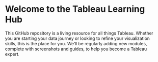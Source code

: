 # Welcome to the Tableau Learning Hub
This GitHub repository is a living resource for all things Tableau. 
Whether you are starting your data journey or looking to refine your visualization skills, this is the place for you. 
We'll be regularly adding new modules, complete with screenshots and guides, to help you become a Tableau expert.

